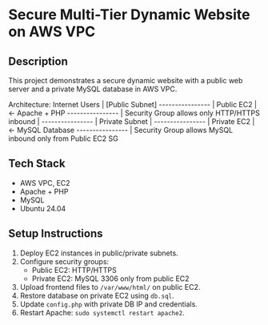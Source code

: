 # Secure Multi-Tier Dynamic Website on AWS VPC

## Description
This project demonstrates a secure dynamic website with a public web server and a private MySQL database in AWS VPC.

Architecture:
        Internet Users
              |
        [Public Subnet]
        ----------------
        |  Public EC2  |  <- Apache + PHP
        ----------------
              |
     Security Group allows only HTTP/HTTPS inbound
              |
        ----------------
        |  Private Subnet |
        ----------------
        |  Private EC2   |  <- MySQL Database
        ----------------
              |
     Security Group allows MySQL inbound only from Public EC2 SG

## Tech Stack
- AWS VPC, EC2
- Apache + PHP
- MySQL
- Ubuntu 24.04

## Setup Instructions
1. Deploy EC2 instances in public/private subnets.
2. Configure security groups:
   - Public EC2: HTTP/HTTPS
   - Private EC2: MySQL 3306 only from public EC2
3. Upload frontend files to `/var/www/html/` on public EC2.
4. Restore database on private EC2 using `db.sql`.
5. Update `config.php` with private DB IP and credentials.
6. Restart Apache: `sudo systemctl restart apache2`.
